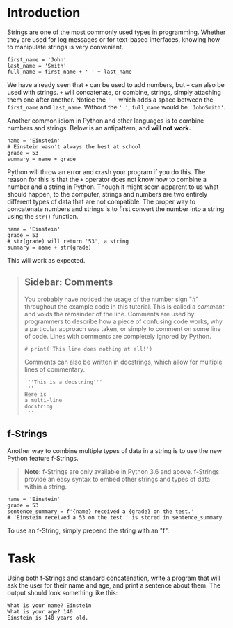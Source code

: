 # Introduction
Strings are one of the most commonly used types in programming. Whether they
are used for log messages or for text-based interfaces, knowing how to
manipulate strings is very convenient.
```
first_name = 'John'
last_name = 'Smith'
full_name = first_name + ' ' + last_name
```
We have already seen that `+` can be used to add numbers, but `+` can also be
used with strings. `+` will concatenate, or combine, strings, simply
attaching them one after another. Notice the `' '` which adds a space between
the `first_name` and `last_name`. Without the `' '`, `full_name` would be
`'JohnSmith'`.

Another common idiom in Python and other languages is to combine numbers and
strings. Below is an antipattern, and **will not work.**
```
name = 'Einstein'
# Einstein wasn't always the best at school
grade = 53
summary = name + grade
```
Python will throw an error and crash your program if you do this. The reason for
this is that the `+` operator does not know how to combine a number and a string
in Python. Though it might seem apparent to us what should happen, to the
computer, strings and numbers are two entirely different types of data that are
not compatible. The proper way to concatenate numbers and strings is to first
convert the number into a string using the `str()` function.
```
name = 'Einstein'
grade = 53
# str(grade) will return '53', a string
summary = name + str(grade)
```
This will work as expected.
> ## Sidebar: Comments
> You probably have noticed the usage of the number sign "#" throughout the
> example code in this tutorial. This is called a *comment* and voids the
> remainder of the line. Comments are used by programmers to describe how a
> piece of confusing code works, why a particular approach was taken, or simply
> to comment on some line of code. Lines with comments are completely ignored by
> Python.
> ```
> # print('This line does nothing at all!')
> ```
> Comments can also be written in docstrings, which allow for multiple lines of
> commentary.
> ```
> '''This is a docstring'''
> '''
> Here is
> a multi-line
> docstring
> '''
> ```
## f-Strings
Another way to combine multiple types of data in a string is to use the new
Python feature f-Strings.
> **Note:** f-Strings are only available in Python 3.6 and above.
f-Strings provide an easy syntax to embed other strings and types of data
within a string.
```
name = 'Einstein'
grade = 53
sentence_summary = f'{name} received a {grade} on the test.'
# 'Einstein received a 53 on the test.' is stored in sentence_summary
```
To use an f-String, simply prepend the string with an "f".
# Task
Using both f-Strings and standard concatenation, write a program that will ask
the user for their name and age, and print a sentence about them. The output
should look something like this:
```
What is your name? Einstein
What is your age? 140
Einstein is 140 years old.
```
